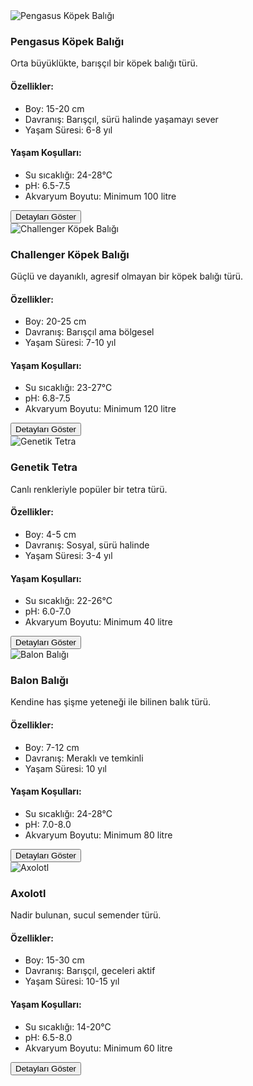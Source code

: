 <div class="product-card">
  <img src="https://upload.wikimedia.org/wikipedia/commons/5/5f/Pengasus_Shark.jpg" alt="Pengasus Köpek Balığı" />
  <h3>Pengasus Köpek Balığı</h3>
  <p>Orta büyüklükte, barışçıl bir köpek balığı türü.</p>
  <div class="product-detail">
    <h4>Özellikler:</h4>
    <ul>
      <li>Boy: 15-20 cm</li>
      <li>Davranış: Barışçıl, sürü halinde yaşamayı sever</li>
      <li>Yaşam Süresi: 6-8 yıl</li>
    </ul>
    <h4>Yaşam Koşulları:</h4>
    <ul>
      <li>Su sıcaklığı: 24-28°C</li>
      <li>pH: 6.5-7.5</li>
      <li>Akvaryum Boyutu: Minimum 100 litre</li>
    </ul>
  </div>
  <button class="toggle-btn" onclick="toggleDetail(this)">Detayları Göster</button>
</div>

<div class="product-card">
  <img src="https://upload.wikimedia.org/wikipedia/commons/6/6a/Challenger_Shark.jpg" alt="Challenger Köpek Balığı" />
  <h3>Challenger Köpek Balığı</h3>
  <p>Güçlü ve dayanıklı, agresif olmayan bir köpek balığı türü.</p>
  <div class="product-detail">
    <h4>Özellikler:</h4>
    <ul>
      <li>Boy: 20-25 cm</li>
      <li>Davranış: Barışçıl ama bölgesel</li>
      <li>Yaşam Süresi: 7-10 yıl</li>
    </ul>
    <h4>Yaşam Koşulları:</h4>
    <ul>
      <li>Su sıcaklığı: 23-27°C</li>
      <li>pH: 6.8-7.5</li>
      <li>Akvaryum Boyutu: Minimum 120 litre</li>
    </ul>
  </div>
  <button class="toggle-btn" onclick="toggleDetail(this)">Detayları Göster</button>
</div>

<div class="product-card">
  <img src="https://upload.wikimedia.org/wikipedia/commons/2/24/Genetic_Tetra.jpg" alt="Genetik Tetra" />
  <h3>Genetik Tetra</h3>
  <p>Canlı renkleriyle popüler bir tetra türü.</p>
  <div class="product-detail">
    <h4>Özellikler:</h4>
    <ul>
      <li>Boy: 4-5 cm</li>
      <li>Davranış: Sosyal, sürü halinde</li>
      <li>Yaşam Süresi: 3-4 yıl</li>
    </ul>
    <h4>Yaşam Koşulları:</h4>
    <ul>
      <li>Su sıcaklığı: 22-26°C</li>
      <li>pH: 6.0-7.0</li>
      <li>Akvaryum Boyutu: Minimum 40 litre</li>
    </ul>
  </div>
  <button class="toggle-btn" onclick="toggleDetail(this)">Detayları Göster</button>
</div>

<div class="product-card">
  <img src="https://upload.wikimedia.org/wikipedia/commons/f/fb/Pufferfish_-_Tetraodon_nigroviridis.jpg" alt="Balon Balığı" />
  <h3>Balon Balığı</h3>
  <p>Kendine has şişme yeteneği ile bilinen balık türü.</p>
  <div class="product-detail">
    <h4>Özellikler:</h4>
    <ul>
      <li>Boy: 7-12 cm</li>
      <li>Davranış: Meraklı ve temkinli</li>
      <li>Yaşam Süresi: 10 yıl</li>
    </ul>
    <h4>Yaşam Koşulları:</h4>
    <ul>
      <li>Su sıcaklığı: 24-28°C</li>
      <li>pH: 7.0-8.0</li>
      <li>Akvaryum Boyutu: Minimum 80 litre</li>
    </ul>
  </div>
  <button class="toggle-btn" onclick="toggleDetail(this)">Detayları Göster</button>
</div>

<div class="product-card">
  <img src="https://upload.wikimedia.org/wikipedia/commons/6/6e/Axolotl_2.jpg" alt="Axolotl" />
  <h3>Axolotl</h3>
  <p>Nadir bulunan, sucul semender türü.</p>
  <div class="product-detail">
    <h4>Özellikler:</h4>
    <ul>
      <li>Boy: 15-30 cm</li>
      <li>Davranış: Barışçıl, geceleri aktif</li>
      <li>Yaşam Süresi: 10-15 yıl</li>
    </ul>
    <h4>Yaşam Koşulları:</h4>
    <ul>
      <li>Su sıcaklığı: 14-20°C</li>
      <li>pH: 6.5-8.0</li>
      <li>Akvaryum Boyutu: Minimum 60 litre</li>
    </ul>
  </div>
  <button class="toggle-btn" onclick="toggleDetail(this)">Detayları Göster</button>
</div>
